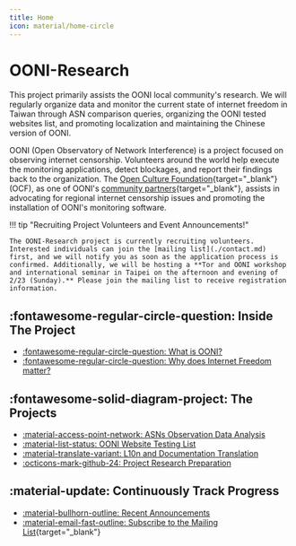 ```yaml
---
title: Home
icon: material/home-circle
---
```

# OONI-Research

This project primarily assists the OONI local community's research. We will regularly organize data and monitor the current state of internet freedom in Taiwan through ASN comparison queries, organizing the OONI tested websites list, and promoting localization and maintaining the Chinese version of OONI.

OONI (Open Observatory of Network Interference) is a project focused on observing internet censorship. Volunteers around the world help execute the monitoring applications, detect blockages, and report their findings back to the organization. The [Open Culture Foundation](https://ocf.tw/){target="_blank"} (OCF), as one of OONI's [community partners](https://ooni.org/partners/open-culture-foundation/){target="_blank"}, assists in advocating for regional internet censorship issues and promoting the installation of OONI's monitoring software.

!!! tip "Recruiting Project Volunteers and Event Announcements!"

    The OONI-Research project is currently recruiting volunteers. Interested individuals can join the [mailing list](./contact.md) first, and we will notify you as soon as the application process is confirmed. Additionally, we will be hosting a **Tor and OONI workshop and international seminar in Taipei on the afternoon and evening of 2/23 (Sunday).** Please join the mailing list to receive registration information.

## :fontawesome-regular-circle-question: Inside The Project

<div class="grid cards" markdown>

- [:fontawesome-regular-circle-question: What is OONI?](./what-is-ooni.md)
- [:fontawesome-regular-circle-question: Why does Internet Freedom matter?](./internet-freedom-matter.md)

</div>

## :fontawesome-solid-diagram-project: The Projects

<div class="grid cards" markdown>

- [:material-access-point-network: ASNs Observation Data Analysis](./ooni-asns-coverage.md)
- [:material-list-status: OONI Website Testing List](./ooni-weblists.md)
- [:material-translate-variant: L10n and Documentation Translation](./ooni-i18n.md)
- [:octicons-mark-github-24: Project Research Preparation](./setup-repo.md)

</div>

## :material-update: Continuously Track Progress

<div class="grid cards" markdown>

- [:material-bullhorn-outline: Recent Announcements](./blog/index.md)
- [:material-email-fast-outline: Subscribe to the Mailing List](./contact.md){target="_blank"}

</div>
